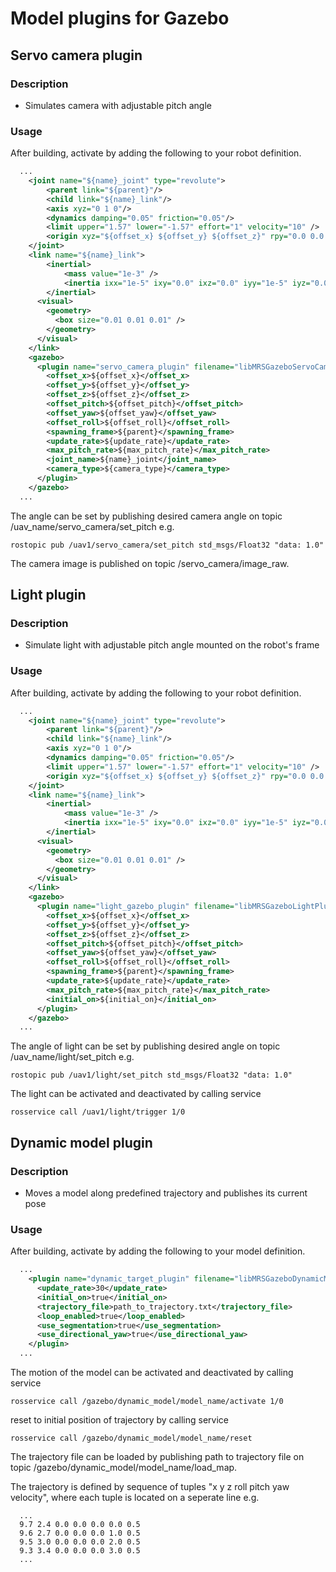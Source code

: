 # Model plugins for Gazebo

## Servo camera plugin

### Description
- Simulates camera with adjustable pitch angle

### Usage
After building, activate by adding the following to your robot definition.

```xml
  ...
    <joint name="${name}_joint" type="revolute">
        <parent link="${parent}"/>
        <child link="${name}_link"/>
        <axis xyz="0 1 0"/>
        <dynamics damping="0.05" friction="0.05"/>
        <limit upper="1.57" lower="-1.57" effort="1" velocity="10" />
        <origin xyz="${offset_x} ${offset_y} ${offset_z}" rpy="0.0 0.0 0.0"/>
    </joint>
    <link name="${name}_link">
        <inertial>
            <mass value="1e-3" />
            <inertia ixx="1e-5" ixy="0.0" ixz="0.0" iyy="1e-5" iyz="0.0" izz="1e-5"/>
        </inertial>
      <visual>
        <geometry>
          <box size="0.01 0.01 0.01" />
        </geometry>
      </visual>
    </link>
    <gazebo>
      <plugin name="servo_camera_plugin" filename="libMRSGazeboServoCameraPlugin.so">
        <offset_x>${offset_x}</offset_x>
        <offset_y>${offset_y}</offset_y>
        <offset_z>${offset_z}</offset_z>
        <offset_pitch>${offset_pitch}</offset_pitch>
        <offset_yaw>${offset_yaw}</offset_yaw>
        <offset_roll>${offset_roll}</offset_roll>
        <spawning_frame>${parent}</spawning_frame>
        <update_rate>${update_rate}</update_rate>
        <max_pitch_rate>${max_pitch_rate}</max_pitch_rate>
        <joint_name>${name}_joint</joint_name>
        <camera_type>${camera_type}</camera_type>
      </plugin>
    </gazebo>
  ...
```

The angle can be set by publishing desired camera angle on topic /uav_name/servo_camera/set_pitch e.g. 
```
rostopic pub /uav1/servo_camera/set_pitch std_msgs/Float32 "data: 1.0"
```

The camera image is published on topic /servo_camera/image_raw.

## Light plugin

### Description
- Simulate light with adjustable pitch angle mounted on the robot's frame

### Usage
After building, activate by adding the following to your robot definition.

```xml
  ...
    <joint name="${name}_joint" type="revolute">
        <parent link="${parent}"/>
        <child link="${name}_link"/>
        <axis xyz="0 1 0"/>
        <dynamics damping="0.05" friction="0.05"/>
        <limit upper="1.57" lower="-1.57" effort="1" velocity="10" />
        <origin xyz="${offset_x} ${offset_y} ${offset_z}" rpy="0.0 0.0 0.0"/>
    </joint>
    <link name="${name}_link">
        <inertial>
            <mass value="1e-3" />
            <inertia ixx="1e-5" ixy="0.0" ixz="0.0" iyy="1e-5" iyz="0.0" izz="1e-5"/>
        </inertial>
      <visual>
        <geometry>
          <box size="0.01 0.01 0.01" />
        </geometry>
      </visual>
    </link>
    <gazebo>
      <plugin name="light_gazebo_plugin" filename="libMRSGazeboLightPlugin.so">
        <offset_x>${offset_x}</offset_x>
        <offset_y>${offset_y}</offset_y>
        <offset_z>${offset_z}</offset_z>
        <offset_pitch>${offset_pitch}</offset_pitch>
        <offset_yaw>${offset_yaw}</offset_yaw>
        <offset_roll>${offset_roll}</offset_roll>
        <spawning_frame>${parent}</spawning_frame>
        <update_rate>${update_rate}</update_rate>
        <max_pitch_rate>${max_pitch_rate}</max_pitch_rate>
        <initial_on>${initial_on}</initial_on>
      </plugin>
    </gazebo>
  ...
```

The angle of light can be set by publishing desired angle on topic /uav_name/light/set_pitch e.g.
```
rostopic pub /uav1/light/set_pitch std_msgs/Float32 "data: 1.0"
```
The light can be activated and deactivated by calling service
```
rosservice call /uav1/light/trigger 1/0
```

## Dynamic model plugin

### Description
- Moves a model along predefined trajectory and publishes its current pose

### Usage
After building, activate by adding the following to your model definition.

```xml
  ...
    <plugin name="dynamic_target_plugin" filename="libMRSGazeboDynamicModelPlugin.so">
      <update_rate>30</update_rate>
      <initial_on>true</initial_on>
      <trajectory_file>path_to_trajectory.txt</trajectory_file>
      <loop_enabled>true</loop_enabled>
      <use_segmentation>true</use_segmentation>
      <use_directional_yaw>true</use_directional_yaw>
    </plugin>
  ...
```

The motion of the model can be activated and deactivated by calling service 
```
rosservice call /gazebo/dynamic_model/model_name/activate 1/0
```
reset to initial position of trajectory by calling service 
```
rosservice call /gazebo/dynamic_model/model_name/reset 
```

The trajectory file can be loaded by publishing path to trajectory file on topic /gazebo/dynamic_model/model_name/load_map. 

The trajectory is defined by sequence of tuples "x y z roll pitch yaw velocity", where each tuple is located on a seperate line e.g.
```
  ...
  9.7 2.4 0.0 0.0 0.0 0.0 0.5
  9.6 2.7 0.0 0.0 0.0 1.0 0.5
  9.5 3.0 0.0 0.0 0.0 2.0 0.5
  9.3 3.4 0.0 0.0 0.0 3.0 0.5
  ...
```

